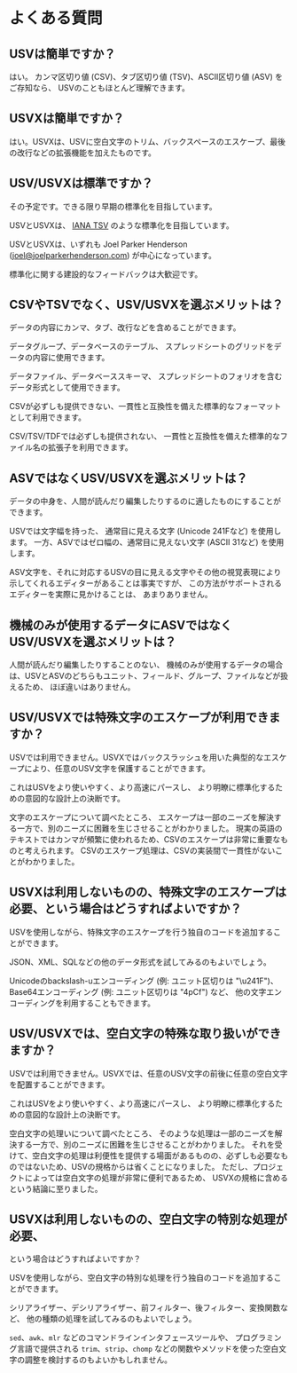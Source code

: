 # よくある質問


## USVは簡単ですか？

はい。
カンマ区切り値 (CSV)、タブ区切り値 (TSV)、ASCII区切り値 (ASV) をご存知なら、
USVのこともほとんど理解できます。


## USVXは簡単ですか？

はい。USVXは、USVに空白文字のトリム、バックスペースのエスケープ、最後の改行などの拡張機能を加えたものです。


## USV/USVXは標準ですか？

その予定です。できる限り早期の標準化を目指しています。

USVとUSVXは、
<a href="https://www.iana.org/assignments/media-types/text/tab-separated-values">IANA TSV</a>
のような標準化を目指しています。

USVとUSVXは、いずれも Joel Parker Henderson
(joel@joelparkerhenderson.com) が中心になっています。

標準化に関する建設的なフィードバックは大歓迎です。


## CSVやTSVでなく、USV/USVXを選ぶメリットは？

データの内容にカンマ、タブ、改行などを含めることができます。

データグループ、データベースのテーブル、
スプレッドシートのグリッドをデータの内容に使用できます。

データファイル、データベーススキーマ、
スプレッドシートのフォリオを含むデータ形式として使用できます。

CSVが必ずしも提供できない、一貫性と互換性を備えた標準的なフォーマットとして利用できます。

CSV/TSV/TDFでは必ずしも提供されない、
一貫性と互換性を備えた標準的なファイル名の拡張子を利用できます。


## ASVではなくUSV/USVXを選ぶメリットは？

データの中身を、人間が読んだり編集したりするのに適したものにすることができます。

USVでは文字幅を持った、
通常目に見える文字 (Unicode 241Fなど) を使用します。
一方、ASVではゼロ幅の、通常目に見えない文字 (ASCII 31など) を使用します。

ASV文字を、それに対応するUSVの目に見える文字やその他の視覚表現により示してくれるエディターがあることは事実ですが、
この方法がサポートされるエディターを実際に見かけることは、
あまりありません。


## 機械のみが使用するデータにASVではなくUSV/USVXを選ぶメリットは？

人間が読んだり編集したりすることのない、
機械のみが使用するデータの場合は、USVとASVのどちらもユニット、フィールド、グループ、ファイルなどが扱えるため、
ほぼ違いはありません。


## USV/USVXでは特殊文字のエスケープが利用できますか？

USVでは利用できません。USVXではバックスラッシュを用いた典型的なエスケープにより、任意のUSV文字を保護することができます。

これはUSVをより使いやすく、より高速にパースし、
より明瞭に標準化するための意図的な設計上の決断です。

文字のエスケープについて調べたところ、
エスケープは一部のニーズを解決する一方で、別のニーズに困難を生じさせることがわかりました。
現実の英語のテキストではカンマが頻繁に使われるため、CSVのエスケープは非常に重要なものと考えられます。
CSVのエスケープ処理は、CSVの実装間で一貫性がないことがわかりました。


## USVXは利用しないものの、特殊文字のエスケープは必要、という場合はどうすればよいですか？

USVを使用しながら、特殊文字のエスケープを行う独自のコードを追加することができます。

JSON、XML、SQLなどの他のデータ形式を試してみるのもよいでしょう。

Unicodeのbackslash-uエンコーディング (例: ユニット区切りは "\u241F")、
Base64エンコーディング (例: ユニット区切りは "4pCf") など、
他の文字エンコーディングを利用することもできます。


## USV/USVXでは、空白文字の特殊な取り扱いができますか？

USVでは利用できません。USVXでは、任意のUSV文字の前後に任意の空白文字を配置することができます。

これはUSVをより使いやすく、より高速にパースし、
より明瞭に標準化するための意図的な設計上の決断です。

空白文字の処理いについて調べたところ、
そのような処理は一部のニーズを解決する一方で、別のニーズに困難を生じさせることがわかりました。
それを受けて、空白文字の処理は利便性を提供する場面があるものの、必ずしも必要なものではないため、USVの規格からは省くことになりました。
ただし、プロジェクトによっては空白文字の処理が非常に便利であるため、
USVXの規格に含めるという結論に至りました。

## USVXは利用しないものの、空白文字の特別な処理が必要、
という場合はどうすればよいですか？

USVを使用しながら、空白文字の特別な処理を行う独自のコードを追加することができます。

シリアライザー、デシリアライザー、前フィルター、後フィルター、変換関数など、
他の種類の処理を試してみるのもよいでしょう。

`sed`、`awk`、`mlr` などのコマンドラインインタフェースツールや、
プログラミング言語で提供される `trim`、`strip`、`chomp`
などの関数やメソッドを使った空白文字の調整を検討するのもよいかもしれません。
